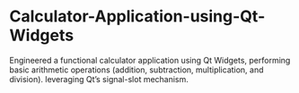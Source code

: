 # Calculator-Application-using-Qt-Widgets
Engineered a functional calculator application using Qt Widgets, performing basic arithmetic operations (addition, subtraction, multiplication, and division). leveraging Qt’s signal-slot mechanism.
